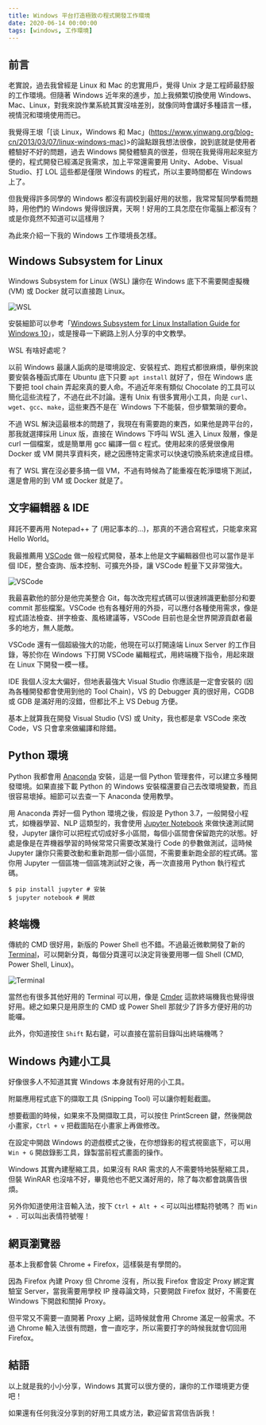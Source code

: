 ```yaml
---
title: Windows 平台打造極致の程式開發工作環境 
date: 2020-06-14 00:00:00
tags: [windows, 工作環境]
---
```


## 前言

老實說，過去我曾經是 Linux 和 Mac 的忠實用戶，覺得 Unix 才是工程師最舒服的工作環境。但隨著 Windows 近年來的進步，加上我頻繁切換使用 Windows、Mac、Linux，對我來說作業系統其實沒啥差別，就像同時會講好多種語言一樣，視情況和環境使用而已。

我覺得王垠「[谈 Linux，Windows 和 Mac」(https://www.yinwang.org/blog-cn/2013/03/07/linux-windows-mac)>的論點跟我想法很像，說到底就是使用者體驗好不好的問題，過去 Windows 開發體驗真的很差，但現在我覺得用起來挺方便的，程式開發已經滿足我需求，加上平常還需要用 Unity、Adobe、Visual Studio、打 LOL 這些都是僅限 Windows 的程式，所以主要時間都在 Windows 上了。

但我覺得許多同學的 Windows 都沒有調校到最好用的狀態，我常常幫同學看問題時，用他們的 Windows 覺得很訝異，天啊！好用的工具怎麼在你電腦上都沒有？或是你竟然不知道可以這樣用？

為此來介紹一下我的 Windows 工作環境長怎樣。

## Windows Subsystem for Linux

Windows Subsystem for Linux (WSL) 讓你在 Windows 底下不需要開虛擬機 (VM) 或 Docker 就可以直接跑 Linux。

![WSL](https://user-images.githubusercontent.com/18013815/84588789-c85d3f80-ae5c-11ea-9d40-4a9395456e35.png)


安裝細節可以參考「[Windows Subsystem for Linux Installation Guide for Windows 10](https://docs.microsoft.com/en-us/windows/wsl/install-win10)」，或是搜尋一下網路上別人分享的中文教學。

WSL 有啥好處呢？

以前 Windows 最讓人詬病的是環境設定、安裝程式、跑程式都很麻煩，舉例來說要安裝各種函式庫在 Ubuntu 底下只要 `apt install` 就好了，但在 Windows 底下要把 tool chain 弄起來真的要人命。不過近年來有類似 Chocolate 的工具可以簡化這些流程了，不過在此不討論。還有 Unix 有很多實用小工具，向是 `curl`、`wget`、`gcc`、`make`，這些東西不是在` Windows 下不能裝，但步驟繁瑣的要命。

不過 WSL 解決這最根本的問題了，我現在有需要跑的東西，如果他是跨平台的，那我就選擇採用 Linux 版，直接在 Windows 下呼叫 WSL 進入 Linux 殼層，像是 curl 一個檔案，或是簡單用 gcc 編譯一個 c 程式。使用起來的感覺很像用 Docker 或 VM 開共享資料夾，總之因應特定需求可以快速切換系統來達成目標。

有了 WSL 實在沒必要多搞一個 VM，不過有時候為了能重複在乾淨環境下測試，還是會用的到 VM 或 Docker 就是了。

## 文字編輯器 & IDE

拜託不要再用 Notepad++ 了 (用記事本的...)，那真的不適合寫程式，只能拿來寫 Hello World。

我最推薦用 [VSCode](https://code.visualstudio.com/) 做一般程式開發，基本上他是文字編輯器但也可以當作是半個 IDE，整合查詢、版本控制、可擴充外掛，讓 VSCode 輕量下又非常強大。

![VSCode](https://user-images.githubusercontent.com/18013815/84588950-0eff6980-ae5e-11ea-9b9c-39da3a6654d5.png)

我最喜歡他的部分是他完美整合 Git，每次改完程式碼可以很速辨識更動部分和要 commit 那些檔案。VSCode 也有各種好用的外掛，可以應付各種使用需求，像是程式語法檢查、拼字檢查、風格建議等，VSCode 目前也是全世界開源貢獻者最多的地方，無人能敵。

VSCode 還有一個超級強大的功能，他現在可以打開遠端 Linux Server 的工作目錄，等於你在 Windows 下打開 VSCode 編輯程式，用終端機下指令，用起來跟在 Linux 下開發一模一樣。

IDE 我個人沒太大偏好，但地表最強大 Visual Studio 你應該是一定會安裝的 (因為各種開發都會使用到他的 Tool Chain)，VS 的 Debugger 真的很好用，CGDB 或 GDB 是滿好用的沒錯，但都比不上 VS Debug 方便。

基本上就算我在開發 Visual Studio (VS) 或 Unity，我也都是拿 VSCode 來改 Code，VS 只會拿來做編譯和除錯。

## Python 環境

Python 我都會用 [Anaconda](https://docs.anaconda.com/anaconda/install/windows/) 安裝，這是一個 Python 管理套件，可以建立多種開發環境。如果直接下載 Python 的 Windows 安裝檔還要自己去改環境變數，而且很容易壞掉。細節可以去查一下 Anaconda 使用教學。

用 Anaconda 弄好一個 Python 環境之後，假設是 Python 3.7，一般開發小程式，如機器學習、NLP 這類型的，我會使用 [Jupyter Notebook](https://jupyter.org/) 來做快速測試開發，Jupyter 讓你可以把程式切成好多小區間，每個小區間會保留跑完的狀態。好處是像是在弄機器學習的時候常常只需要改某幾行 Code 的參數做測試，這時候 Jupyter 讓你只需要改動和重新跑那一個小區間，不需要重新跑全部的程式碼。當你用 Jupyter 一個區塊一個區塊測試好之後，再一次直接用 Python 執行程式碼。

```shell
$ pip install jupyter # 安裝
$ jupyter notebook # 開啟
```

## 終端機

傳統的 CMD 很好用，新版的 Power Shell 也不錯。不過最近微軟開發了新的 [Terminal](https://aka.ms/terminal)，可以開新分頁，每個分頁還可以決定背後要用哪一個 Shell (CMD, Power Shell, Linux)。

![Terminal](https://i.imgur.com/jUtCktp.png)

當然也有很多其他好用的 Terminal 可以用，像是 [Cmder](https://cmder.net/) 這款終端機我也覺得很好用。總之如果只是用原生的 CMD 或 Power Shell 那就少了許多方便好用的功能囉。

此外，你知道按住 `Shift` 點右鍵，可以直接在當前目錄叫出終端機嗎？

## Windows 內建小工具

好像很多人不知道其實 Windows 本身就有好用的小工具。

附屬應用程式底下的擷取工具 (Snipping Tool) 可以讓你輕鬆截圖。

想要截圖的時候，如果來不及開擷取工具，可以按住 PrintScreen 鍵，然後開啟小畫家，`Ctrl + v` 把截圖貼在小畫家上再做修改。

在設定中開啟 Windows 的遊戲模式之後，在你想錄影的程式視窗底下，可以用 `Win + G` 開啟錄影工具，錄製當前程式畫面的操作。

Windows 其實內建壓縮工具，如果沒有 RAR 需求的人不需要特地裝壓縮工具，但裝 WinRAR 也沒啥不好，畢竟他也不肥又滿好用的，除了每次都會跳廣告很煩。

另外你知道使用注音輸入法，按下 `Ctrl + Alt + <` 可以叫出標點符號嗎？
而 `Win + .` 可以叫出表情符號喔！

## 網頁瀏覽器

基本上我都會裝 Chrome + Firefox，這樣裝是有學問的。

因為 Firefox 內建 Proxy 但 Chrome 沒有，所以我 Firefox 會設定 Proxy 綁定實驗室 Server，當我需要用學校 IP 搜尋論文時，只要開啟 Firefox 就好，不需要在 Windows 下開啟和關掉 Proxy。

但平常又不需要一直開著 Proxy 上網，這時候就會用 Chrome 滿足一般需求。不過 Chrome 輸入法很有問題，會一直吃字，所以需要打字的時候我就會切回用 Firefox。

## 結語

以上就是我的小小分享，Windows 其實可以很方便的，讓你的工作環境更方便吧！

如果還有任何我沒分享到的好用工具或方法，歡迎留言寫信告訴我！
